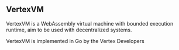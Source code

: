 ## VertexVM

VertexVM is a WebAssembly virtual machine with bounded execution runtime, aim to be used with decentralized systems.

VertexVM is implemented in Go by the Vertex Developers

